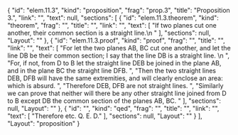 {
  "id": "elem.11.3",
  "kind": "proposition",
  "frag": "prop.3",
  "title": "Proposition 3.",
  "link": "",
  "text": null,
  "sections": [
    {
      "id": "elem.11.3.theorem",
      "kind": "theorem",
      "frag": "",
      "title": "",
      "link": "",
      "text": [
        "If two planes cut one another, their common section is a straight line.\n      "
      ],
      "sections": null,
      "Layout": ""
    },
    {
      "id": "elem.11.3.proof",
      "kind": "proof",
      "frag": "",
      "title": "",
      "link": "",
      "text": [
        "For let the two planes AB, BC cut one another, and let the line DB be their common section; I say that the line DB is a straight line. \n      ",
        "For, if not, from D to B let the straight line DEB be joined in the plane AB, and in the plane BC the straight line DFB. ",
        "Then the two straight lines DEB, DFB will have the same extremities, and will clearly enclose an area: which is absurd. ",
        "Therefore DEB, DFB are not straight lines. ",
        "Similarly we can prove that neither will there be any other straight line joined from D to B except DB the common section of the planes AB, BC. "
      ],
      "sections": null,
      "Layout": ""
    },
    {
      "id": "",
      "kind": "qed",
      "frag": "",
      "title": "",
      "link": "",
      "text": [
        "Therefore etc. Q. E. D."
      ],
      "sections": null,
      "Layout": ""
    }
  ],
  "Layout": "proposition"
}
